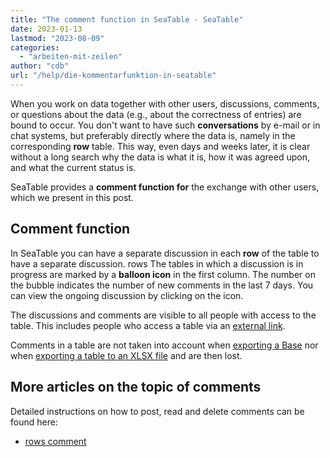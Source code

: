 ```yaml
---
title: "The comment function in SeaTable - SeaTable"
date: 2023-01-13
lastmod: "2023-08-09"
categories: 
  - "arbeiten-mit-zeilen"
author: "cdb"
url: "/help/die-kommentarfunktion-in-seatable"
---
```


When you work on data together with other users, discussions, comments, or questions about the data (e.g., about the correctness of entries) are bound to occur. You don't want to have such **conversations** by e-mail or in chat systems, but preferably directly where the data is, namely in the corresponding **row** table. This way, even days and weeks later, it is clear without a long search why the data is what it is, how it was agreed upon, and what the current status is.

SeaTable provides a **comment function for** the exchange with other users, which we present in this post.

## Comment function

In SeaTable you can have a separate discussion in each **row** of the table to have a separate discussion. rows The tables in which a discussion is in progress are marked by a **balloon icon** in the first column. The number on the bubble indicates the number of new comments in the last 7 days. You can view the ongoing discussion by clicking on the icon.

The discussions and comments are visible to all people with access to the table. This includes people who access a table via an [external link](https://seatable.io/en/docs/freigaben/externen-link-fuer-eine-ansicht-erstellen/).

Comments in a table are not taken into account when [exporting a Base](/en/docs/handbuch/datenmanagement/datenimport-und-export/#base-exportieren) nor when [exporting a table to an XLSX file](/en/docs/handbuch/datenmanagement/datenimport-und-export/#tabelle-exportieren) and are then lost.

## More articles on the topic of comments

Detailed instructions on how to post, read and delete comments can be found here:

- [rows comment](https://seatable.io/en/docs/zeilendetails/zeilen-kommentieren/)
